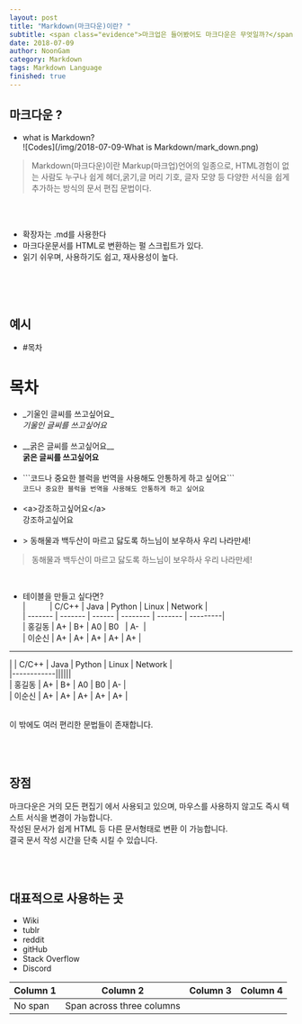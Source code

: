 ```yaml
---
layout: post
title: "Markdown(마크다운)이란? "
subtitle: <span class="evidence">마크업은 들어봤어도 마크다운은 무엇일까?</span>
date: 2018-07-09
author: NoonGam
category: Markdown
tags: Markdown Language
finished: true
---
```


## 마크다운 ?

- what is Markdown? <br>
![Codes](/img/2018-07-09-What is Markdown/mark_down.png)
>Markdown(마크다운)이란 Markup(마크업)언어의 일종으로, HTML경험이 없는 사람도 누구나 쉽게 헤더,굵기,글 머리 기호, 글자 모양 등 다양한 서식을 쉽게 추가하는 방식의  <span class="evidence">문서 편집 문법</span>이다.

<br>
<br>

- 확장자는 .md를 사용한다
- 마크다운문서를 HTML로 변환하는 펄 스크립트가 있다.
- 읽기 쉬우며, 사용하기도 쉽고, 재사용성이 높다.
<br>
<br>
<br>

## 예시
- \#목차<br>
# 목차

- \_기울인 글씨를 쓰고싶어요\_ <br>
 _기울인 글씨를 쓰고싶어요_ <br><br>
- \_\_굵은 글씨를 쓰고싶어요\_\_<br>
 __굵은 글씨를 쓰고싶어요__<br><br>
- \`\`\`코드나 중요한 블럭을 번역을 사용해도 안통하게 하고 싶어요\`\`\`
<br>```코드나 중요한 블럭을 번역을 사용해도 안통하게 하고 싶어요```<br><br>
- \<a>강조하고싶어요\</a>  
   <a>강조하고싶어요</a><br><br>
- \> 동해물과 백두산이 마르고 닳도록 하느님이 보우하사 우리 나라만세!
>동해물과 백두산이 마르고 닳도록 하느님이 보우하사 우리 나라만세!

<br>

- 테이블을 만들고 싶다면?<br>\|&nbsp;&nbsp;&nbsp;&nbsp;&nbsp;&nbsp;&nbsp;&nbsp;&nbsp;&nbsp;&nbsp;\| C/C++ \| Java \| Python \| Linux \| Network \| <br>
\|&nbsp;\-\-\-\-\-\-\-&nbsp;\|&nbsp;\-\-\-\-\-\-\-&nbsp;\|&nbsp;\-\-\-\-\-\-&nbsp;\|&nbsp;\-\-\-\-\-\-\-\-&nbsp;\|&nbsp;\-\-\-\-\-\-\-&nbsp;\|&nbsp;\-\-\-\-\-\-\-\-\-\|  <br>
\| 홍길동 \| A+    \| B+   \| A0     \| B0 &nbsp;  \| A-   &nbsp;\|   <br>
\| 이순신 \| A+    \| A+  \| A+     \| A+    \| A+      \|   <br>

---

 |       | C/C++ | Java | Python | Linux | Network |<br>
 |------------||||||<br>
 | 홍길동 | A+    | B+   | A0     | B0    | A-      |<br>
 | 이순신 | A+    | A+   | A+     | A+    | A+      |<br><br>

<span class="evidence">이 밖에도 여러 편리한 문법들이 존재합니다.</span>

<br>
<br>

## 장점
마크다운은 <a>거의 모든 편집기</a> 에서 사용되고 있으며, <a>마우스를 사용하지 않고도</a> 즉시 텍스트 서식을 변경이 가능합니다. <br>
작성된 문서가 쉽게 HTML 등 <a>다른 문서형태로 변환</a> 이 가능합니다.<br>
결국 <a>문서 작성 시간을 단축</a> 시킬 수 있습니다.

<br>
<br>

## 대표적으로 사용하는 곳
* Wiki
* tublr
* reddit
* gitHub
* Stack Overflow
* Discord

| Column 1 | Column 2 | Column 3 | Column 4 |
| -------- | :------: | -------- | -------- |
| No span  | Span across three columns    |||
